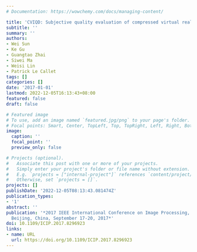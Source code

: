 ```yaml
---
# Documentation: https://wowchemy.com/docs/managing-content/

title: 'CVIQD: Subjective quality evaluation of compressed virtual reality images'
subtitle: ''
summary: ''
authors:
- Wei Sun
- Ke Gu
- Guangtao Zhai
- Siwei Ma
- Weisi Lin
- Patrick Le Callet
tags: []
categories: []
date: '2017-01-01'
lastmod: 2022-12-05T16:13:43+08:00
featured: false
draft: false

# Featured image
# To use, add an image named `featured.jpg/png` to your page's folder.
# Focal points: Smart, Center, TopLeft, Top, TopRight, Left, Right, BottomLeft, Bottom, BottomRight.
image:
  caption: ''
  focal_point: ''
  preview_only: false

# Projects (optional).
#   Associate this post with one or more of your projects.
#   Simply enter your project's folder or file name without extension.
#   E.g. `projects = ["internal-project"]` references `content/project/deep-learning/index.md`.
#   Otherwise, set `projects = []`.
projects: []
publishDate: '2022-12-05T08:13:43.081474Z'
publication_types:
- '1'
abstract: ''
publication: '*2017 IEEE International Conference on Image Processing, ICIP 2017,
  Beijing, China, September 17-20, 2017*'
doi: 10.1109/ICIP.2017.8296923
links:
- name: URL
  url: https://doi.org/10.1109/ICIP.2017.8296923
---
```

